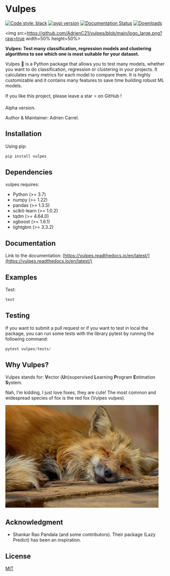 # Vulpes

[![Code style: black](https://img.shields.io/badge/code%20style-black-000000.svg)](https://github.com/psf/black)
[![pypi version](https://img.shields.io/pypi/v/vulpes.svg)](https://pypi.python.org/pypi/vulpes)
[![Documentation Status](https://readthedocs.org/projects/vulpes/badge/?version=latest)](https://vulpes.readthedocs.io/en/latest/?badge=latest)
[![Downloads](https://static.pepy.tech/badge/vulpes)](https://pepy.tech/project/vulpes)

<img src=https://github.com/AdrienC21/vulpes/blob/main/logo_large.png?raw=true  width=50% height=50%>

**Vulpes: Test many classification, regression models and clustering algorithms to see which one is most suitable for your dataset.**

Vulpes 🦊 is a Python package that allows you to test many models, whether you want to do classification, regression or clustering in your projects. It calculates many metrics for each model to compare them. It is highly customizable and it contains many features to save time building robust ML models.

If you like this project, please leave a star ⭐ on GitHub !

Alpha version.

Author & Maintainer: Adrien Carrel.

## Installation

Using pip:

```python
pip install vulpes
```

## Dependencies

vulpes requires:

- Python (>= 3.7)
- numpy (>= 1.22)
- pandas (>= 1.3.5)
- scikit-learn (>= 1.0.2)
- tqdm (>= 4.64.0)
- xgboost (>= 1.6.1)
- lightgbm (>= 3.3.2)

## Documentation

Link to the documentation: [https://vulpes.readthedocs.io/en/latest/](https://vulpes.readthedocs.io/en/latest/)

## Examples

Test:

```python
test
```

## Testing

If you want to submit a pull request or if you want to test in local the package, you can run some tests with the library pytest by running the following command:

```python
pytest vulpes/tests/
```

## Why Vulpes?

Vulpes stands for: **V**ector (**U**n)supervised **L**earning **P**rogram **E**stimation **S**ystem.

Nah, I'm kidding, I just love foxes, they are cute! The most common and widespread species of fox is the red fox (Vulpes vulpes).

![alt text](https://github.com/AdrienC21/vulpes/blob/main/fox.jpg?raw=true)

## Acknowledgment

- Shankar Rao Pandala (and some contributors). Their package (Lazy Predict) has been an inspiration.

## License

[MIT](https://choosealicense.com/licenses/mit/)
